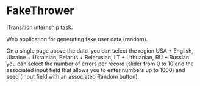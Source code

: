 # FakeThrower
ITransition internship task.

Web application for generating fake user data (random).

On a single page above the data, you can select the region USA + English, Ukraine + Ukrainian, Belarus + Belarusian, LT + Lithuanian, RU + Russian you can select the number of errors per record (slider from 0 to 10 and the associated input field that allows you to enter numbers up to 1000) and seed (input field with an associated Random button).
